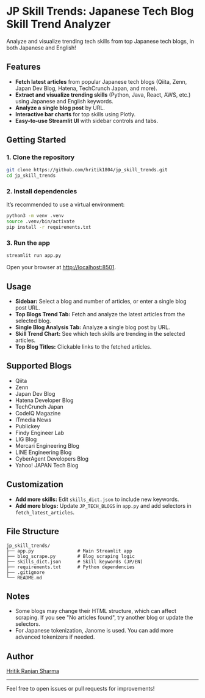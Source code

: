 # JP Skill Trends: Japanese Tech Blog Skill Trend Analyzer

Analyze and visualize trending tech skills from top Japanese tech blogs, in both Japanese and English!

## Features

- **Fetch latest articles** from popular Japanese tech blogs (Qiita, Zenn, Japan Dev Blog, Hatena, TechCrunch Japan, and more).
- **Extract and visualize trending skills** (Python, Java, React, AWS, etc.) using Japanese and English keywords.
- **Analyze a single blog post** by URL.
- **Interactive bar charts** for top skills using Plotly.
- **Easy-to-use Streamlit UI** with sidebar controls and tabs.

## Getting Started

### 1. Clone the repository

```bash
git clone https://github.com/hritik1804/jp_skill_trends.git
cd jp_skill_trends
```

### 2. Install dependencies

It’s recommended to use a virtual environment:

```bash
python3 -m venv .venv
source .venv/bin/activate
pip install -r requirements.txt
```

### 3. Run the app

```bash
streamlit run app.py
```

Open your browser at [http://localhost:8501](http://localhost:8501).

## Usage

- **Sidebar:** Select a blog and number of articles, or enter a single blog post URL.
- **Top Blogs Trend Tab:** Fetch and analyze the latest articles from the selected blog.
- **Single Blog Analysis Tab:** Analyze a single blog post by URL.
- **Skill Trend Chart:** See which tech skills are trending in the selected articles.
- **Top Blog Titles:** Clickable links to the fetched articles.

## Supported Blogs

- Qiita
- Zenn
- Japan Dev Blog
- Hatena Developer Blog
- TechCrunch Japan
- CodeIQ Magazine
- ITmedia News
- Publickey
- Findy Engineer Lab
- LIG Blog
- Mercari Engineering Blog
- LINE Engineering Blog
- CyberAgent Developers Blog
- Yahoo! JAPAN Tech Blog

## Customization

- **Add more skills:** Edit `skills_dict.json` to include new keywords.
- **Add more blogs:** Update `JP_TECH_BLOGS` in `app.py` and add selectors in `fetch_latest_articles`.

## File Structure

```
jp_skill_trends/
├── app.py                # Main Streamlit app
├── blog_scrape.py        # Blog scraping logic
├── skills_dict.json      # Skill keywords (JP/EN)
├── requirements.txt      # Python dependencies
├── .gitignore
└── README.md
```

## Notes

- Some blogs may change their HTML structure, which can affect scraping. If you see "No articles found", try another blog or update the selectors.
- For Japanese tokenization, Janome is used. You can add more advanced tokenizers if needed.

## Author

[Hritik Ranjan Sharma](https://github.com/hritik1804)

---

Feel free to open issues or pull requests for improvements!
